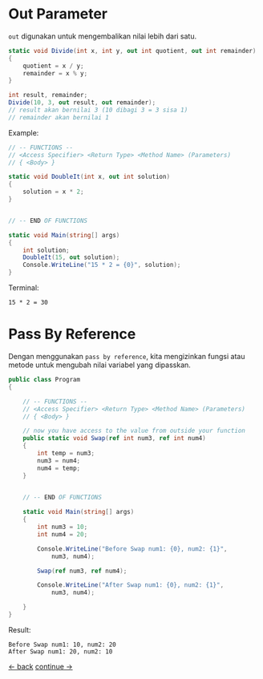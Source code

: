 # Out Parameter

`out` digunakan untuk mengembalikan nilai lebih dari satu.

```csharp
static void Divide(int x, int y, out int quotient, out int remainder)
{
    quotient = x / y;
    remainder = x % y;
}

int result, remainder;
Divide(10, 3, out result, out remainder);
// result akan bernilai 3 (10 dibagi 3 = 3 sisa 1)
// remainder akan bernilai 1
```

Example: <br>
```csharp
// -- FUNCTIONS --
// <Access Specifier> <Return Type> <Method Name> (Parameters)
// { <Body> } 

static void DoubleIt(int x, out int solution)
{
    solution = x * 2;
}


// -- END OF FUNCTIONS

static void Main(string[] args)
{
    int solution;
    DoubleIt(15, out solution);
    Console.WriteLine("15 * 2 = {0}", solution);
}
```


Terminal: 
```terminal
15 * 2 = 30
```

# Pass By Reference

Dengan menggunakan `pass by reference`, kita mengizinkan fungsi atau metode untuk mengubah nilai variabel yang dipasskan.

```csharp
public class Program
{

    // -- FUNCTIONS --
    // <Access Specifier> <Return Type> <Method Name> (Parameters)
    // { <Body> } 

    // now you have access to the value from outside your function
    public static void Swap(ref int num3, ref int num4)
    {
        int temp = num3;
        num3 = num4;
        num4 = temp;
    }
    

    // -- END OF FUNCTIONS

    static void Main(string[] args)
    {
        int num3 = 10;
        int num4 = 20;

        Console.WriteLine("Before Swap num1: {0}, num2: {1}",
            num3, num4);

        Swap(ref num3, ref num4);

        Console.WriteLine("After Swap num1: {0}, num2: {1}",
            num3, num4);

    }
}
```

Result: <br>
```terminal
Before Swap num1: 10, num2: 20
After Swap num1: 20, num2: 10
```






[<- back](https://github.com/QuackPlayground/csharp/blob/main/theory/basic/10.md)
[continue ->](https://github.com/QuackPlayground/csharp/blob/main/theory/basic/12.md)